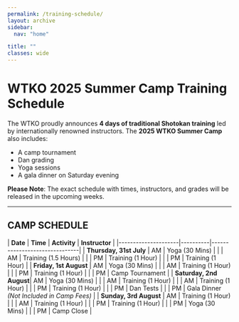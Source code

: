 ```yaml
---
permalink: /training-schedule/
layout: archive
sidebar:
  nav: "home"

title: ""
classes: wide
---
```

# WTKO 2025 Summer Camp Training Schedule

The WTKO proudly announces **4 days of traditional Shotokan training** led by internationally renowned instructors. The **2025 WTKO Summer Camp** also includes:

- A camp tournament  
- Dan grading  
- Yoga sessions  
- A gala dinner on Saturday evening  

**Please Note**: The exact schedule with times, instructors, and grades will be released in the upcoming weeks.

---

## CAMP SCHEDULE

| **Date**           | **Time** | **Activity**                  | **Instructor** |
|---------------------|----------|-------------------------------|
| **Thursday, 31st July** | AM       | Yoga (30 Mins)               | 
|                     | AM       | Training (1.5 Hours)          |
|                     | PM       | Training (1 Hour)             |
|                     | PM       | Training (1 Hour)             |
| **Friday, 1st August**  | AM       | Yoga (30 Mins)               |
|                     | AM       | Training (1 Hour)             |
|                     | PM       | Training (1 Hour)             |
|                     | PM       | Camp Tournament               |
| **Saturday, 2nd August**| AM       | Yoga (30 Mins)               |
|                     | AM       | Training (1 Hour)             |
|                     | AM       | Training (1 Hour)             |
|                     | PM       | Training (1 Hour)             |
|                     | PM       | Dan Tests                     |
|                     | PM       | Gala Dinner *(Not Included in Camp Fees)* |
| **Sunday, 3rd August**  | AM       | Training (1 Hour)             |
|                     | AM       | Training (1 Hour)             |
|                     | PM       | Training (1 Hour)             |
|                     | PM       | Yoga (30 Mins)                |
|                     | PM       | Camp Close                    |